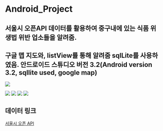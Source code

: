 # Android_Project

## 서울시 오픈API 데이터를 활용하여 중구내에 있는 식품 위생법 위반 업소들을 알려줌.

## 구글 맵 지도와, listView률 통해 알려줌 sqlLite를 사용하였음. 안드로이드 스튜디오 버전 3.2(Android version 3.2, sqllite used, google map)

![](https://i.imgur.com/lti9bwC.png)

![](https://i.imgur.com/rrHSsWB.png)
![](https://i.imgur.com/zaHyzal.png)
![](https://i.imgur.com/D0ntp8Q.jpg)
![](https://i.imgur.com/OIqFtdt.jpg)

## 데이터 링크

[서울시 오픈 API](http://data.seoul.go.kr/dataList/OA-10220/A/1/datasetView.do)
